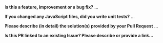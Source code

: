**Is this a feature, improvement or a bug fix?**
...

**If you changed any JavaScript files, did you write unit tests?**
...

**Please describe (in detail) the solution(s) provided by your Pull Request**
...

**Is this PR linked to an existing Issue? Please describe or provide a link...**
